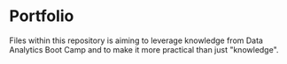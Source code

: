 # Portfolio

Files within this repository is aiming to leverage knowledge from Data Analytics Boot Camp and to make it more practical than just "knowledge".
